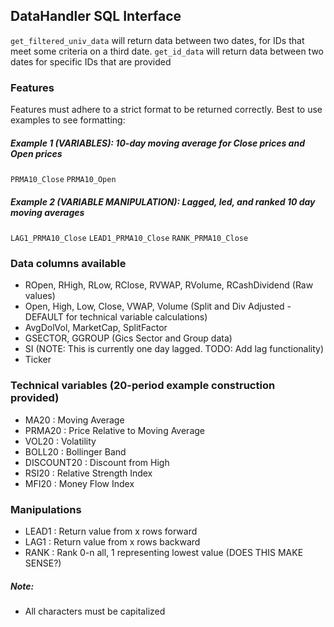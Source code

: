 ## DataHandler SQL Interface

`get_filtered_univ_data` will return data between two dates, for IDs that meet some criteria on a third date.
`get_id_data` will return data between two dates for specific IDs that are provided



### Features

Features must adhere to a strict format to be returned correctly. Best to use examples to see formatting:


##### Example 1 (VARIABLES): 10-day moving average for Close prices and Open prices

`PRMA10_Close`
`PRMA10_Open`


##### Example 2 (VARIABLE MANIPULATION): Lagged, led, and ranked 10 day moving averages

`LAG1_PRMA10_Close`
`LEAD1_PRMA10_Close`
`RANK_PRMA10_Close`


### Data columns available

* ROpen, RHigh, RLow, RClose, RVWAP, RVolume, RCashDividend (Raw values)
* Open, High, Low, Close, VWAP, Volume (Split and Div Adjusted - DEFAULT for technical variable calculations)
* AvgDolVol, MarketCap, SplitFactor
* GSECTOR, GGROUP (Gics Sector and Group data)
* SI (NOTE: This is currently one day lagged. TODO: Add lag functionality)
* Ticker

### Technical variables (20-period example construction provided)

* MA20 : Moving Average
* PRMA20 : Price Relative to Moving Average
* VOL20 : Volatility
* BOLL20 : Bollinger Band
* DISCOUNT20 : Discount from High
* RSI20 : Relative Strength Index
* MFI20 : Money Flow Index

### Manipulations

* LEAD1 : Return value from x rows forward
* LAG1 : Return value from x rows backward
* RANK : Rank 0-n all, 1 representing lowest value (DOES THIS MAKE SENSE?)


##### Note:

* All characters must be capitalized



